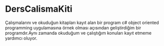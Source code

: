 # DersCalismaKiti
Çalışmalarını ve okuduğun kitapları kayıt alan bir program
c# object oriented programming uygulamasına örnek olması açısından geliştirdiğim bir programdır.Aynı zamanda okuduğum ve çalıştığım konuları 
kayıt etmeme yardımcı oluyor.
